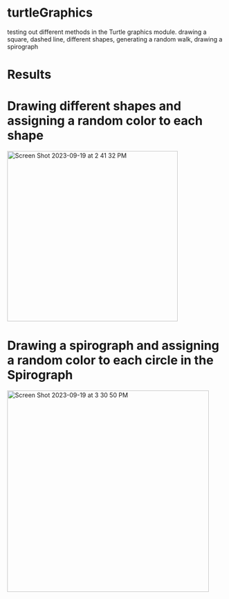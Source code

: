 # turtleGraphics
testing out different methods in the Turtle graphics module. drawing a square, dashed line, different shapes, generating a random walk, drawing a spirograph

# Results
# Drawing different shapes and assigning a random color to each shape
<img width="394" alt="Screen Shot 2023-09-19 at 2 41 32 PM" src="https://github.com/MahatiMadhira/turtleGraphics/assets/93003959/6e64c1c2-4187-460a-9d94-a072b137cff6">

# Drawing a spirograph and assigning a random color to each circle in the Spirograph
<img width="466" alt="Screen Shot 2023-09-19 at 3 30 50 PM" src="https://github.com/MahatiMadhira/turtleGraphics/assets/93003959/4daffe80-9589-4113-bff2-cf66bbdc9849">

